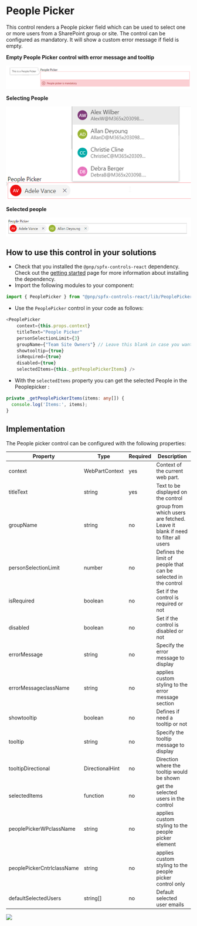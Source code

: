 # People Picker

This control renders a People picker field which can be used to select one or more users from a SharePoint group or site. The control can be configured as mandatory. It will show a custom error message if field is empty.

**Empty People Picker control with error message and tooltip**

![People Picker](../assets/Peoplepicker-witherrorandtooltip.png)

**Selecting People**

![Selecting People](../assets/Peoplepicker-selectingchoices.png)

**Selected people** 

![Selected people](../assets/Peoplepicker-multiplechoices.png)


## How to use this control in your solutions

- Check that you installed the `@pnp/spfx-controls-react` dependency. Check out the [getting started](../#getting-started) page for more information about installing the dependency.
- Import the following modules to your component:

```typescript
import { PeoplePicker } from "@pnp/spfx-controls-react/lib/PeoplePicker";
```

- Use the `PeoplePicker` control in your code as follows:

```typescript
<PeoplePicker
    context={this.props.context}
    titleText="People Picker"
    personSelectionLimit={3}
    groupName={"Team Site Owners"} // Leave this blank in case you want to filter from all users
    showtooltip={true}
    isRequired={true}
    disabled={true}
    selectedItems={this._getPeoplePickerItems} />
```

- With the `selectedItems` property you can get the selected People in the Peoplepicker :

```typescript
private _getPeoplePickerItems(items: any[]) {
  console.log('Items:', items);
}
```

## Implementation

The People picker control can be configured with the following properties:

| Property | Type | Required | Description |
| ---- | ---- | ---- | ---- |
| context | WebPartContext | yes | Context of the current web part. |
| titleText | string | yes | Text to be displayed on the control |
| groupName | string | no | group from which users are fetched. Leave it blank if need to filter all users |
| personSelectionLimit | number | no | Defines the limit of people that can be selected in the control|
| isRequired | boolean | no | Set if the control is required or not |
| disabled | boolean | no | Set if the control is disabled or not |
| errorMessage | string | no | Specify the error message to display |
| errorMessageclassName | string | no | applies custom styling to the error message section|
| showtooltip | boolean | no | Defines if need a tooltip or not |
| tooltip | string | no | Specify the tooltip message to display |
| tooltipDirectional | DirectionalHint | no | Direction where the tooltip would be shown |
| selectedItems | function | no | get the selected users in the control |
| peoplePickerWPclassName | string | no | applies custom styling to the people picker element |
| peoplePickerCntrlclassName | string | no | applies custom styling to the people picker control only |
| defaultSelectedUsers | string[] | no | Default selected user emails |


![](https://telemetry.sharepointpnp.com/sp-dev-fx-controls-react/wiki/controls/PeoplePicker)
